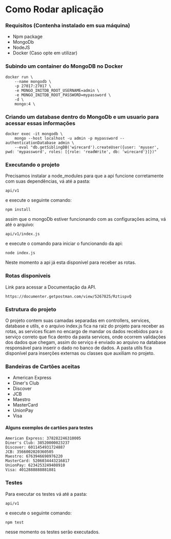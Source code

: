 # Como Rodar aplicação

### Requisitos (Contenha instalado em sua máquina)

- Npm package
- MongoDb
- NodeJS
- Docker (Caso opte em utilizar)

### Subindo um container do MongoDB no Docker

```
docker run \
    --name mongodb \
    -p 27017:27017 \
    -e MONGO_INITDB_ROOT_USERNAME=admin \
    -e MONGO_INITDB_ROOT_PASSWORD=mypassword \
    -d \
    mongo:4 \
```

### Criando um database dentro do MongoDb e um usuario para acessar essas informações

```
docker exec -it mongodb \
    mongo --host localhost -u admin -p mypassword --authenticationDatabase admin \
    --eval "db.getSiblingDB('wirecard').createUser({user: 'myuser', pwd: 'mypassword', roles: [{role: 'readWrite', db: 'wirecard'}]})"
```

### Executando o projeto
Precisamos instalar a node_modules para que a api funcione corretamente com suas dependências,
vá até a pasta:
```
api/v1
```
e execute o seguinte comando:
```
npm install
```
assim que o mongoDb estiver funcionando com as configurações acima, vá até o arquivo:
```
api/v1/index.js
```
e execute o comando para iniciar o funcionando da api:
```
node index.js
```
Neste momento a api já esta disponível para receber as rotas.

### Rotas disponiveis

Link para acessar a Documentação da API.
```
https://documenter.getpostman.com/view/5267825/RztispvQ
```
### Estrutura do projeto

O projeto contem suas camadas separadas em controllers, services, database e utils, e o arquivo index.js
fica na raiz do projeto para receber as rotas, as services ficam no encargo de mandar os dados recebidos
para o serviço correto que fica dentro da pasta services, onde ocorrem validações dos dados que chegam,
assim do serviço é enviado ao arquivo na database responsável para inserir o dado no banco de dados.
A pasta utils fica disponível para inserções externas ou classes que auxiliam no projeto.

### Bandeiras de Cartões aceitas

- American Express
- Diner's Club
- Discover
- JCB
- Maestro
- MasterCard
- UnionPay
- Visa

#### Alguns exemplos de cartões para testes
```
American Express: 378282246310005
Diner's Club: 38520000023237
Discover: 6011454931724887
JCB: 3566002020360505
Maestro: 6763946698976220
MasterCard: 5206034443216817
UnionPay: 6234253249408910
Visa: 4012888888881881
```

### Testes

Para executar os testes vá até a pasta:
```
api/v1
```
e execute o seguinte comando:
```
npm test
```
nesse momento os testes serão executados.
